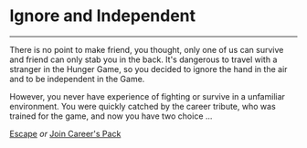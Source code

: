 # Ignore and Independent
---
There is no point to make friend, you thought, only one of us can survive and friend can only stab you in the back. It's dangerous to travel with a stranger in the Hunger Game, so you decided to ignore the hand in the air and to be independent in the Game.

However, you never have experience of fighting or survive in a unfamiliar environment. You were quickly catched by the career tribute, who was trained for the game, and now you have two choice ...

[Escape](escape.md) 
_or_
[Join Career's Pack](follow.md)